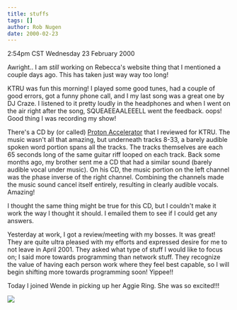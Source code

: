 ```yaml
---
title: stuffs
tags: []
author: Rob Nugen
date: 2000-02-23
---
```


<title>Stuffs</title>
<p class=date>2:54pm CST Wednesday 23 February 2000</p>

<p>Awright.. I am <em>still</em> working on Rebecca's website thing
that I mentioned a couple days ago.  This has taken just way way too
long!

<p>KTRU was fun this morning!  I played some good tunes, had a couple
of good errors, got a funny phone call, and I my last song was a great
one by DJ Craze.  I listened to it pretty loudly in the headphones and
when I went on the air right after the song, SQUEAEEAALEEELL went the
feedback.  oops!   Good thing I was recording my show!

<p>There's a CD by (or called) <a
href="https://www.protonaccelerator.com">Proton Accelerator</a> that I
reviewed for KTRU.  The music wasn't all that amazing, but underneath
tracks 8-33, a barely audible spoken word portion spans all the
tracks.  The tracks themselves are each 65 seconds long of the same
guitar riff looped on each track.  Back some months ago, my brother
sent me a CD that had a similar sound (barely audible vocal under
music).  On his CD, the music portion on the left channel was the
phase inverse of the right channel.  Combining the channels made the
music sound cancel itself entirely, resulting in clearly audible
vocals.  Amazing!

<p>I thought the same thing might be true for this CD, but I couldn't
make it work the way I thought it should.  I emailed them to see if I
could get any answers.

<p>Yesterday at work, I got a review/meeting with my bosses.  It was
great!  They are quite ultra pleased with my efforts and expressed
desire for me to not leave in April 2001.  They asked what type of
stuff I would like to focus on; I said more towards programming than
network stuff.  They recognize the value of having each person work
where they feel best capable, so I will begin shifting more towards
programming soon!  Yippee!!

<p>Today I joined Wende in picking up her Aggie Ring.  She was so
excited!!!

<p><img src='/images/rob/wL-ROB.gif'>

